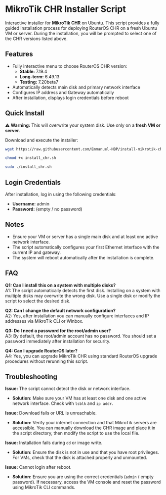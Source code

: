 # MikroTik CHR Installer Script

Interactive installer for **MikroTik CHR** on Ubuntu. This script provides a fully guided installation process for deploying RouterOS CHR on a fresh Ubuntu VM or server.
During the installation, you will be prompted to select one of the CHR versions listed above.

## Features
- Fully interactive menu to choose RouterOS CHR version:
  - **Stable:** 7.19.4  
  - **Long-term:** 6.49.13  
  - **Testing:** 7.20beta7  
- Automatically detects main disk and primary network interface  
- Configures IP address and Gateway automatically  
- After installation, displays login credentials before reboot  

## Quick Install

⚠️ **Warning:** This will overwrite your system disk. Use only on a **fresh VM or server**.

Download and execute the installer:

```bash
wget https://raw.githubusercontent.com/Emmanuel-HBP/install-mikrotik-chr/main/install_chr.sh
```
```bash
chmod +x install_chr.sh
```
```bash
sudo ./install_chr.sh
```

## Login Credentials

After installation, log in using the following credentials:

- **Username:** admin  
- **Password:** (empty / no password)  

## Notes

- Ensure your VM or server has a single main disk and at least one active network interface.  
- The script automatically configures your first Ethernet interface with the current IP and gateway.  
- The system will reboot automatically after the installation is complete.  

## FAQ

**Q1: Can I install this on a system with multiple disks?**  
A1: The script automatically detects the first disk. Installing on a system with multiple disks may overwrite the wrong disk. Use a single disk or modify the script to select the desired disk.

**Q2: Can I change the default network configuration?**  
A2: Yes, after installation you can manually configure interfaces and IP addresses via MikroTik CLI or Winbox.

**Q3: Do I need a password for the root/admin user?**  
A3: By default, the root/admin account has no password. You should set a password immediately after installation for security.

**Q4: Can I upgrade RouterOS later?**  
A4: Yes, you can upgrade MikroTik CHR using standard RouterOS upgrade procedures without rerunning this script.

## Troubleshooting

**Issue:** The script cannot detect the disk or network interface.  
- **Solution:** Make sure your VM has at least one disk and one active network interface. Check with `lsblk` and `ip addr`.

**Issue:** Download fails or URL is unreachable.  
- **Solution:** Verify your internet connection and that MikroTik servers are accessible. You can manually download the CHR image and place it in the script directory, then modify the script to use the local file.

**Issue:** Installation fails during `dd` or image write.  
- **Solution:** Ensure the disk is not in use and that you have root privileges. For VMs, check that the disk is attached properly and unmounted.

**Issue:** Cannot login after reboot.  
- **Solution:** Ensure you are using the correct credentials (`admin` / empty password). If necessary, access the VM console and reset the password using MikroTik CLI commands.
